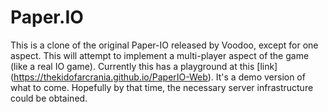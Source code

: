 # Paper.IO

This is a clone of the original Paper-IO released by Voodoo, except for one aspect. This will attempt to implement a multi-player aspect of the game (like a real IO game). Currently this has a playground at this [link] (https://thekidofarcrania.github.io/PaperIO-Web). It's a demo version of what to come. Hopefully by that time, the necessary server infrastructure could be obtained.
